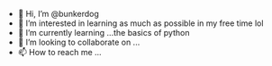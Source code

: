 - 👋 Hi, I’m @bunkerdog
- 👀 I’m interested in learning as much as possible in my free time lol
- 🌱 I’m currently learning ...the basics of python
- 💞️ I’m looking to collaborate on ...
- 📫 How to reach me ...

<!---
bunkerdog/bunkerdog is a ✨ special ✨ repository because its `README.md` (this file) appears on your GitHub profile.
You can click the Preview link to take a look at your changes.
--->

